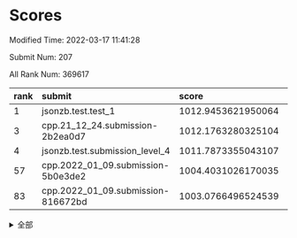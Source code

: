 # Scores

Modified Time: 2022-03-17 11:41:28

Submit Num: 207

All Rank Num: 369617

| rank |               submit               |       score        |       sigma        | pk_num |
| :--- | :--------------------------------- | :----------------- | :----------------- | :----- |
| 1    | jsonzb.test.test_1                 | 1012.9453621950064 | 0.7938208658061414 | 7141   |
| 3    | cpp.21_12_24.submission-2b2ea0d7   | 1012.1763280325104 | 0.7982101867148771 | 7145   |
| 4    | jsonzb.test.submission_level_4     | 1011.7873355043107 | 0.7917342645123185 | 7144   |
| 57   | cpp.2022_01_09.submission-5b0e3de2 | 1004.4031026170035 | 0.7181388227384632 | 7139   |
| 83   | cpp.2022_01_09.submission-816672bd | 1003.0766496524539 | 0.723952340622084  | 7139   |


<details>
<summary>全部</summary>

| rank |                 submit                 |       score        |       sigma        | pk_num |
| :--- | :------------------------------------- | :----------------- | :----------------- | :----- |
| 1    | jsonzb.test.test_1                     | 1012.9453621950064 | 0.7938208658061414 | 7141   |
| 2    | gobigger.level_3.submission_level_3_2  | 1012.2091322097589 | 0.7709968629071101 | 7144   |
| 3    | cpp.21_12_24.submission-2b2ea0d7       | 1012.1763280325104 | 0.7982101867148771 | 7145   |
| 4    | jsonzb.test.submission_level_4         | 1011.7873355043107 | 0.7917342645123185 | 7144   |
| 5    | gobigger.level_3.submission_level_3_34 | 1011.3556449025638 | 0.7754400481542593 | 7143   |
| 6    | gobigger.level_3.submission_level_3_35 | 1011.242993906494  | 0.7794329426117744 | 7141   |
| 7    | gobigger.level_3.submission_level_3_18 | 1011.2228269756035 | 0.7793532308478804 | 7141   |
| 8    | gobigger.level_3.submission_level_3_23 | 1011.2211599166839 | 0.7721832053646972 | 7140   |
| 9    | gobigger.level_3.submission_level_3_3  | 1011.1213204407798 | 0.7922908724461466 | 7134   |
| 10   | gobigger.level_3.submission_level_3_5  | 1011.0645526355111 | 0.7589247647410902 | 7141   |
| 11   | gobigger.level_3.submission_level_3_9  | 1011.0604964379042 | 0.7749683976558176 | 7147   |
| 12   | gobigger.level_3.submission_level_3_0  | 1011.0545192953251 | 0.7661414883138439 | 7140   |
| 13   | gobigger.level_3.submission_level_3_47 | 1011.0457912563174 | 0.7745764330913827 | 7142   |
| 14   | gobigger.level_3.submission_level_3_33 | 1010.7419982033543 | 0.7752631623778    | 7143   |
| 15   | gobigger.level_3.submission_level_3_27 | 1010.740128301131  | 0.758965863486057  | 7140   |
| 16   | gobigger.level_3.submission_level_3_38 | 1010.6516543150575 | 0.7522667251276185 | 7148   |
| 17   | gobigger.level_3.submission_level_3_24 | 1010.5720700771442 | 0.7392292412208821 | 7144   |
| 18   | gobigger.level_3.submission_level_3_43 | 1010.5667337072256 | 0.7844927308115269 | 7143   |
| 19   | gobigger.level_3.submission_level_3_12 | 1010.5466554525406 | 0.7606571997731295 | 7141   |
| 20   | gobigger.level_3.submission_level_3_1  | 1010.5280489257736 | 0.7598849643833602 | 7144   |
| 21   | gobigger.level_3.submission_level_3_22 | 1010.5103188992925 | 0.7647622442232721 | 7137   |
| 22   | gobigger.level_3.submission_level_3_17 | 1010.5074885007755 | 0.760091909999482  | 7140   |
| 23   | gobigger.level_3.submission_level_3_36 | 1010.4896084920572 | 0.7661222933661789 | 7142   |
| 24   | gobigger.level_3.submission_level_3_7  | 1010.3866971530695 | 0.7607712045249921 | 7137   |
| 25   | gobigger.level_3.submission_level_3_44 | 1010.3568530256484 | 0.7573029880625998 | 7144   |
| 26   | gobigger.level_3.submission_level_3_37 | 1010.3555778840316 | 0.7719594636131389 | 7141   |
| 27   | gobigger.level_3.submission_level_3_6  | 1010.341026290397  | 0.7501593286291767 | 7136   |
| 28   | gobigger.level_3.submission_level_3_11 | 1010.2854016700791 | 0.7556923656143708 | 7140   |
| 29   | gobigger.level_3.submission_level_3_16 | 1010.2750254516237 | 0.7647469624085708 | 7144   |
| 30   | gobigger.level_3.submission_level_3_4  | 1010.197878590821  | 0.769407002062239  | 7143   |
| 31   | gobigger.level_3.submission_level_3_30 | 1010.1739537984311 | 0.7755329938609116 | 7142   |
| 32   | gobigger.level_3.submission_level_3_39 | 1010.1562578507909 | 0.7819128573938525 | 7141   |
| 33   | gobigger.level_3.submission_level_3_28 | 1010.0999904255167 | 0.7621810954017243 | 7140   |
| 34   | gobigger.level_3.submission_level_3_19 | 1010.0922539288117 | 0.7640142839177182 | 7138   |
| 35   | gobigger.level_3.submission_level_3_25 | 1010.0507036683534 | 0.7520841942722769 | 7149   |
| 36   | gobigger.level_3.submission_level_3_42 | 1009.997488335347  | 0.7533333586386665 | 7143   |
| 37   | gobigger.level_3.submission_level_3_45 | 1009.9512985284601 | 0.7533907160481675 | 7137   |
| 38   | gobigger.level_3.submission_level_3_13 | 1009.888351438886  | 0.7473196895648617 | 7143   |
| 39   | gobigger.level_3.submission_level_3_46 | 1009.8621270729805 | 0.7696368111192958 | 7146   |
| 40   | gobigger.level_3.submission_level_3_10 | 1009.7849160519655 | 0.7596260226996137 | 7144   |
| 41   | gobigger.level_3.submission_level_3_29 | 1009.7504427101632 | 0.7508043176862892 | 7140   |
| 42   | gobigger.level_3.submission_level_3_20 | 1009.6612824555632 | 0.7519536804305402 | 7144   |
| 43   | gobigger.level_3.submission_level_3_26 | 1009.5421115584828 | 0.7476393219042211 | 7143   |
| 44   | gobigger.level_3.submission_level_3_40 | 1009.5189990267984 | 0.7435104372128154 | 7145   |
| 45   | gobigger.level_3.submission_level_3_14 | 1009.2206865498582 | 0.7368036433488819 | 7141   |
| 46   | gobigger.level_3.submission_level_3_8  | 1009.1213685859626 | 0.756392996587933  | 7144   |
| 47   | gobigger.level_3.submission_level_3_15 | 1009.1128940674145 | 0.7575096686797242 | 7142   |
| 48   | gobigger.level_3.submission_level_3_32 | 1009.1115391865985 | 0.7440581117212144 | 7140   |
| 49   | gobigger.level_3.submission_level_3_49 | 1009.0282910688762 | 0.7318898931738846 | 7147   |
| 50   | gobigger.level_3.submission_level_3_31 | 1008.9366607450247 | 0.7516765407720877 | 7144   |
| 51   | gobigger.level_3.submission_level_3_48 | 1008.9266532199947 | 0.7598540826279119 | 7139   |
| 52   | gobigger.level_3.submission_level_3_41 | 1008.8634870297301 | 0.7594476097819328 | 7139   |
| 53   | gobigger.level_3.submission_level_3_21 | 1008.5722319548729 | 0.7524095084846875 | 7148   |
| 54   | gobigger.level_1.submission_level_1_33 | 1004.5851949993735 | 0.7247010658482103 | 7143   |
| 55   | gobigger.level_1.submission_level_1_48 | 1004.5482799967712 | 0.7196785353409155 | 7145   |
| 56   | gobigger.level_1.submission_level_1_43 | 1004.4031486685914 | 0.7272019383739395 | 7139   |
| 57   | cpp.2022_01_09.submission-5b0e3de2     | 1004.4031026170035 | 0.7181388227384632 | 7139   |
| 58   | gobigger.level_1.submission_level_1_15 | 1004.1387890485262 | 0.7036080804612815 | 7144   |
| 59   | gobigger.level_1.submission_level_1_20 | 1004.0694707598914 | 0.7140656135878309 | 7140   |
| 60   | gobigger.level_1.submission_level_1_36 | 1003.9628792393123 | 0.7297905673633052 | 7144   |
| 61   | gobigger.level_1.submission_level_1_12 | 1003.9266163473238 | 0.7231643207931133 | 7140   |
| 62   | gobigger.level_1.submission_level_1_46 | 1003.9164311766955 | 0.7083219622147231 | 7146   |
| 63   | gobigger.level_1.submission_level_1_38 | 1003.8608712271182 | 0.7140181787734664 | 7140   |
| 64   | gobigger.level_1.submission_level_1_39 | 1003.6825612694678 | 0.708260578590211  | 7144   |
| 65   | gobigger.level_1.submission_level_1_13 | 1003.6528403627647 | 0.7253757743727626 | 7143   |
| 66   | gobigger.level_1.submission_level_1_0  | 1003.6200754813883 | 0.7059316169910647 | 7142   |
| 67   | gobigger.level_1.submission_level_1_14 | 1003.5792551236195 | 0.713388891413997  | 7136   |
| 68   | gobigger.level_1.submission_level_1_4  | 1003.5032565489987 | 0.7064375542975799 | 7140   |
| 69   | gobigger.level_1.submission_level_1_40 | 1003.4881801677172 | 0.706773392242256  | 7144   |
| 70   | gobigger.level_1.submission_level_1_27 | 1003.4768937843255 | 0.7212727490013221 | 7146   |
| 71   | gobigger.level_1.submission_level_1_16 | 1003.4426420702649 | 0.7211134915419574 | 7146   |
| 72   | gobigger.level_1.submission_level_1_29 | 1003.3736698335758 | 0.72974637886477   | 7140   |
| 73   | gobigger.level_1.submission_level_1_49 | 1003.3259784995065 | 0.715142295449835  | 7143   |
| 74   | gobigger.level_1.submission_level_1_24 | 1003.3112649008895 | 0.7035642573533881 | 7144   |
| 75   | gobigger.level_1.submission_level_1_23 | 1003.2737305513657 | 0.7144399929175013 | 7139   |
| 76   | gobigger.level_1.submission_level_1_5  | 1003.256446374589  | 0.71698846725916   | 7142   |
| 77   | gobigger.level_1.submission_level_1_45 | 1003.2292601570477 | 0.7285881992647526 | 7144   |
| 78   | gobigger.level_1.submission_level_1_2  | 1003.2208394253263 | 0.7196389956511696 | 7147   |
| 79   | gobigger.level_1.submission_level_1_41 | 1003.2047128917505 | 0.7133278590128157 | 7140   |
| 80   | gobigger.level_1.submission_level_1_42 | 1003.11841561389   | 0.7147598843251848 | 7141   |
| 81   | gobigger.level_1.submission_level_1_17 | 1003.1169963899175 | 0.7194755651601089 | 7147   |
| 82   | gobigger.level_1.submission_level_1_18 | 1003.0847217066872 | 0.7162966376960076 | 7140   |
| 83   | cpp.2022_01_09.submission-816672bd     | 1003.0766496524539 | 0.723952340622084  | 7139   |
| 84   | gobigger.level_1.submission_level_1_34 | 1002.9536622509785 | 0.7171390817147553 | 7144   |
| 85   | gobigger.level_1.submission_level_1_47 | 1002.9322081795447 | 0.7091837926633154 | 7143   |
| 86   | gobigger.level_1.submission_level_1_37 | 1002.8627399005512 | 0.7141918945710379 | 7145   |
| 87   | gobigger.level_1.submission_level_1_9  | 1002.8625016037294 | 0.714518378654656  | 7144   |
| 88   | gobigger.level_1.submission_level_1_1  | 1002.8381045272682 | 0.7052789481331622 | 7143   |
| 89   | gobigger.level_1.submission_level_1_31 | 1002.8138078068754 | 0.7016016072857771 | 7137   |
| 90   | gobigger.level_1.submission_level_1_26 | 1002.8070201121914 | 0.7167147726062306 | 7144   |
| 91   | gobigger.level_1.submission_level_1_44 | 1002.7553924643566 | 0.7144852560579561 | 7140   |
| 92   | gobigger.level_1.submission_level_1_35 | 1002.6841619224863 | 0.7130437498246429 | 7144   |
| 93   | gobigger.level_1.submission_level_1_21 | 1002.6238178160763 | 0.704737377934451  | 7144   |
| 94   | gobigger.level_1.submission_level_1_22 | 1002.5711777754595 | 0.7143100384575666 | 7145   |
| 95   | gobigger.level_1.submission_level_1_7  | 1002.5667721879878 | 0.7214347740499804 | 7146   |
| 96   | gobigger.level_1.submission_level_1_10 | 1002.4952705262656 | 0.7134574801685245 | 7140   |
| 97   | gobigger.level_1.submission_level_1_3  | 1002.4766872071262 | 0.7169411182827221 | 7139   |
| 98   | gobigger.level_1.submission_level_1_11 | 1002.3824953975139 | 0.7182228291928622 | 7146   |
| 99   | gobigger.level_1.submission_level_1_6  | 1002.307218974192  | 0.7145998624241223 | 7145   |
| 100  | gobigger.level_1.submission_level_1_25 | 1002.2737649937535 | 0.7077677642410126 | 7139   |
| 101  | gobigger.level_1.submission_level_1_28 | 1002.175457761572  | 0.7059685288304293 | 7146   |
| 102  | gobigger.level_1.submission_level_1_32 | 1002.0435705156262 | 0.7163491972669955 | 7141   |
| 103  | gobigger.level_1.submission_level_1_19 | 1002.0035378071433 | 0.7108479309745499 | 7141   |
| 104  | gobigger.level_1.submission_level_1_30 | 1001.4035668598858 | 0.7131862955696001 | 7147   |
| 105  | gobigger.level_1.submission_level_1_8  | 1001.1760301929229 | 0.7089552878022325 | 7142   |
| 106  | gobigger.random.submission_random_17   | 997.5798962483186  | 0.6970331701566721 | 7141   |
| 107  | gobigger.random.submission_random_10   | 997.46201214546    | 0.6917792269294609 | 7145   |
| 108  | gobigger.random.submission_random_49   | 997.4327571195257  | 0.7020837376791078 | 7142   |
| 109  | gobigger.random.submission_random_4    | 997.0898534719086  | 0.6993287541368782 | 7138   |
| 110  | gobigger.random.submission_random_24   | 996.8071434209049  | 0.7199348927378408 | 7143   |
| 111  | gobigger.random.submission_random_43   | 996.795079129754   | 0.7163076880004485 | 7144   |
| 112  | gobigger.random.submission_random_45   | 996.7889105922636  | 0.6997638620586014 | 7143   |
| 113  | gobigger.random.submission_random_21   | 996.7331373518     | 0.7114183804862647 | 7144   |
| 114  | gobigger.random.submission_random_3    | 996.6548943710492  | 0.7073912944163613 | 7145   |
| 115  | gobigger.random.submission_random_6    | 996.471761966254   | 0.7050405735967087 | 7146   |
| 116  | gobigger.random.submission_random_40   | 996.4668221585135  | 0.7202708826488341 | 7136   |
| 117  | gobigger.random.submission_random_16   | 996.4652900007073  | 0.7061103879254256 | 7145   |
| 118  | gobigger.random.submission_random_44   | 996.4489130340521  | 0.7154206467918461 | 7140   |
| 119  | gobigger.random.submission_random_22   | 996.4215352327352  | 0.6956678894388502 | 7146   |
| 120  | gobigger.random.submission_random_47   | 996.3500560068251  | 0.7147941523138518 | 7144   |
| 121  | gobigger.random.submission_random_46   | 996.3437623931551  | 0.7296556521547338 | 7141   |
| 122  | gobigger.random.submission_random_29   | 996.3365527200548  | 0.7033898743828532 | 7144   |
| 123  | gobigger.random.submission_random_26   | 996.3311758207703  | 0.7233915197003953 | 7143   |
| 124  | gobigger.random.submission_random_14   | 996.3116115297369  | 0.7133265529946134 | 7143   |
| 125  | gobigger.random.submission_random_27   | 996.2612289437893  | 0.7040448971268213 | 7138   |
| 126  | gobigger.random.submission_random_28   | 996.2574100316028  | 0.6972410449351819 | 7145   |
| 127  | gobigger.random.submission_random_48   | 996.2436010586133  | 0.7230136929076699 | 7141   |
| 128  | gobigger.random.submission_random_33   | 996.2170311439004  | 0.7118806381030909 | 7143   |
| 129  | gobigger.random.submission_random_36   | 996.1192402663357  | 0.7129120328260882 | 7146   |
| 130  | gobigger.random.submission_random_41   | 996.1145156941101  | 0.7125890941487792 | 7145   |
| 131  | gobigger.random.submission_random_0    | 996.0955581186263  | 0.7091919254590104 | 7142   |
| 132  | gobigger.random.submission_random_37   | 996.0607711455398  | 0.6997296490827575 | 7140   |
| 133  | gobigger.random.submission_random_38   | 996.0475488471202  | 0.7279034437189726 | 7144   |
| 134  | gobigger.random.submission_random_25   | 996.040359557807   | 0.7190930437412798 | 7146   |
| 135  | gobigger.random.submission_random_23   | 996.0030715801466  | 0.7113587533049431 | 7145   |
| 136  | gobigger.random.submission_random_15   | 995.914609561214   | 0.7049569890470825 | 7146   |
| 137  | gobigger.random.submission_random_32   | 995.9077055968768  | 0.7055637157810771 | 7142   |
| 138  | gobigger.random.submission_random_12   | 995.8853661335778  | 0.7020747241994642 | 7140   |
| 139  | gobigger.random.submission_random_19   | 995.8557910454713  | 0.7010938141894087 | 7147   |
| 140  | gobigger.random.submission_random_39   | 995.8429028192032  | 0.7014863121614301 | 7139   |
| 141  | gobigger.random.submission_random_1    | 995.8414222851718  | 0.704103127860542  | 7138   |
| 142  | gobigger.random.submission_random_20   | 995.8315498470614  | 0.7042909728875768 | 7144   |
| 143  | gobigger.random.submission_random_2    | 995.7893503225386  | 0.7087417352798913 | 7147   |
| 144  | gobigger.random.submission_random_7    | 995.6076710397432  | 0.7182807345643574 | 7139   |
| 145  | gobigger.random.submission_random_35   | 995.475718955055   | 0.7264075458992612 | 7141   |
| 146  | gobigger.random.submission_random_11   | 995.3590354981095  | 0.7073124587489507 | 7137   |
| 147  | gobigger.random.submission_random_18   | 995.3572382035819  | 0.7090887327863383 | 7139   |
| 148  | gobigger.random.submission_random_5    | 995.3285438737416  | 0.6944950958790821 | 7147   |
| 149  | gobigger.random.submission_random_31   | 995.3186888509266  | 0.7326715826087858 | 7148   |
| 150  | gobigger.random.submission_random_30   | 995.2124243075007  | 0.7118163383750066 | 7145   |
| 151  | gobigger.random.submission_random_42   | 995.1064555928797  | 0.7277882643623501 | 7142   |
| 152  | gobigger.random.submission_random_34   | 995.0875063547638  | 0.7052498233302906 | 7148   |
| 153  | gobigger.random.submission_random_8    | 994.91946344456    | 0.7079108606061125 | 7141   |
| 154  | gobigger.level_2.submission_level_2_12 | 994.7159224901404  | 0.7174317667788801 | 7141   |
| 155  | gobigger.random.submission_random_9    | 994.3029654943326  | 0.7305279814393576 | 7138   |
| 156  | gobigger.level_2.submission_level_2_27 | 993.9683140241555  | 0.7202620728140118 | 7144   |
| 157  | gobigger.random.submission_random_13   | 993.9680712574558  | 0.7269638350498681 | 7145   |
| 158  | gobigger.level_2.submission_level_2_22 | 993.8617036658164  | 0.7376752031487315 | 7142   |
| 159  | gobigger.level_2.submission_level_2_42 | 993.6010216666976  | 0.7378790376356956 | 7146   |
| 160  | gobigger.level_2.submission_level_2_29 | 993.2903567971754  | 0.7519259749938919 | 7140   |
| 161  | gobigger.level_2.submission_level_2_14 | 992.9791343121178  | 0.7453130162816646 | 7144   |
| 162  | gobigger.level_2.submission_level_2_20 | 992.9761815090789  | 0.7551289322574707 | 7134   |
| 163  | gobigger.level_2.submission_level_2_30 | 992.9742896160046  | 0.7559111459705665 | 7140   |
| 164  | gobigger.level_2.submission_level_2_18 | 992.8780953471298  | 0.7387125817983407 | 7142   |
| 165  | gobigger.level_2.submission_level_2_11 | 992.7863595285091  | 0.723870470751381  | 7143   |
| 166  | gobigger.level_2.submission_level_2_41 | 992.7273136497332  | 0.72631052435337   | 7146   |
| 167  | gobigger.level_2.submission_level_2_10 | 992.6901908499863  | 0.7306953258780918 | 7141   |
| 168  | gobigger.level_2.submission_level_2_38 | 992.6692679844173  | 0.73589494833019   | 7146   |
| 169  | gobigger.level_2.submission_level_2_4  | 992.6451966016041  | 0.7407029360279739 | 7141   |
| 170  | gobigger.level_2.submission_level_2_43 | 992.6356297252294  | 0.7436113887337232 | 7142   |
| 171  | gobigger.level_2.submission_level_2_17 | 992.5975856303037  | 0.7390684159408877 | 7142   |
| 172  | gobigger.level_2.submission_level_2_31 | 992.3664860938273  | 0.7523374811862137 | 7146   |
| 173  | gobigger.level_2.submission_level_2_37 | 992.3485061492839  | 0.7183183614417922 | 7140   |
| 174  | gobigger.level_2.submission_level_2_21 | 992.2862508578122  | 0.7391998931188717 | 7145   |
| 175  | gobigger.level_2.submission_level_2_32 | 992.2719240080825  | 0.7492660672776469 | 7141   |
| 176  | gobigger.level_2.submission_level_2_9  | 992.2016498068878  | 0.7510253012305949 | 7140   |
| 177  | gobigger.level_2.submission_level_2_35 | 992.1979753022197  | 0.7537836601097126 | 7139   |
| 178  | gobigger.level_2.submission_level_2_23 | 992.1511933689095  | 0.7335909434331607 | 7146   |
| 179  | gobigger.level_2.submission_level_2_3  | 992.1369609793313  | 0.7354499879413277 | 7146   |
| 180  | gobigger.level_2.submission_level_2_15 | 992.0873114398946  | 0.7533987251755263 | 7143   |
| 181  | gobigger.level_2.submission_level_2_13 | 992.0755411788567  | 0.7443098450913748 | 7139   |
| 182  | gobigger.level_2.submission_level_2_36 | 992.0662577790815  | 0.7490527948459209 | 7145   |
| 183  | gobigger.level_2.submission_level_2_24 | 992.0066671955599  | 0.7393555808996672 | 7143   |
| 184  | gobigger.level_2.submission_level_2_49 | 991.9974802802049  | 0.7272640959619008 | 7143   |
| 185  | gobigger.level_2.submission_level_2_8  | 991.9284741395667  | 0.7427336888056134 | 7143   |
| 186  | gobigger.level_2.submission_level_2_47 | 991.8649779247837  | 0.7691581631391329 | 7144   |
| 187  | gobigger.level_2.submission_level_2_39 | 991.8577971798748  | 0.7632122025092002 | 7145   |
| 188  | gobigger.level_2.submission_level_2_5  | 991.8377538970487  | 0.753144751120403  | 7138   |
| 189  | gobigger.level_2.submission_level_2_44 | 991.8073987740736  | 0.7336344501269677 | 7144   |
| 190  | gobigger.level_2.submission_level_2_45 | 991.7745583462336  | 0.7541043952608885 | 7143   |
| 191  | gobigger.level_2.submission_level_2_33 | 991.731373836029   | 0.7553026193459433 | 7145   |
| 192  | gobigger.level_2.submission_level_2_28 | 991.6559498822895  | 0.7483079617488972 | 7138   |
| 193  | gobigger.level_2.submission_level_2_7  | 991.5394639294228  | 0.7483522187675318 | 7140   |
| 194  | gobigger.level_2.submission_level_2_34 | 991.5255894623448  | 0.7558198304913901 | 7142   |
| 195  | gobigger.level_2.submission_level_2_16 | 991.4258819029716  | 0.7643935250717727 | 7146   |
| 196  | gobigger.level_2.submission_level_2_25 | 991.4059388328693  | 0.7635624116002102 | 7142   |
| 197  | gobigger.level_2.submission_level_2_19 | 991.4058599795836  | 0.7457913377785504 | 7142   |
| 198  | gobigger.level_2.submission_level_2_48 | 991.1155730691181  | 0.7440932906389164 | 7143   |
| 199  | gobigger.level_2.submission_level_2_2  | 991.1071595405764  | 0.7393325411101469 | 7144   |
| 200  | gobigger.level_2.submission_level_2_40 | 991.0684237013066  | 0.7533070452419417 | 7140   |
| 201  | gobigger.level_2.submission_level_2_26 | 990.8263232862747  | 0.77437672577309   | 7134   |
| 202  | gobigger.level_2.submission_level_2_0  | 990.7449689251858  | 0.7626095657794467 | 7147   |
| 203  | gobigger.level_2.submission_level_2_6  | 990.6923662572063  | 0.7593229943409054 | 7144   |
| 204  | gobigger.level_2.submission_level_2_1  | 990.592753559978   | 0.7471025107838336 | 7137   |
| 205  | gobigger.level_2.submission_level_2_46 | 990.1993582841906  | 0.7897638180840886 | 7140   |
| 206  | gobigger.none.submission_none_0        | 977.5543712597497  | 1.3052012217045563 | 7140   |
| 207  | gobigger.none.submission_none_1        | 972.8406378027959  | 1.7448333209359495 | 7138   |

</details>
